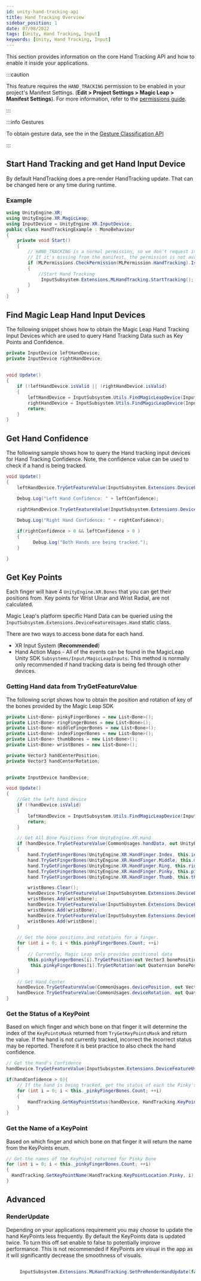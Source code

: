 ```yaml
---
id: unity-hand-tracking-api
title: Hand Tracking Overview
sidebar_position: 1
date: 07/08/2022
tags: [Unity, Hand Tracking, Input]
keywords: [Unity, Hand Tracking, Input]
---
```


This section provides information on the core Hand Tracking API and how to enable it inside your applications.

:::caution

This feature requires the `HAND_TRACKING` permission to be enabled in your project's Manifest Settings. (**Edit > Project Settings > Magic Leap > Manifest Settings**). For more information, refer to the [permissions guide](/versioned_docs/version-14-Jun-2023/guides/unity/permissions/declaring-permissions.md).

:::


:::info Gestures

To obtain gesture data, see the in the [Gesture Classification API](docs/guides/unity/input/gesture-classification/unity-gesture-classification-overview.md)

:::

## Start Hand Tracking and get Hand Input Device

By default HandTracking does a pre-render HandTracking update. That can be changed here or any time during runtime.

### Example

```csharp showLineNumbers
using UnityEngine.XR;
using UnityEngine.XR.MagicLeap;
using InputDevice = UnityEngine.XR.InputDevice;
public class HandTrackingExample : MonoBehaviour
{
    private void Start()
    {
        // HAND_TRACKING is a normal permission, so we don't request it at runtime. It is auto-granted if included in the app manifest.
        // If it's missing from the manifest, the permission is not available.
        if (MLPermissions.CheckPermission(MLPermission.HandTracking).IsOk)
        {
            //Start Hand Tracking
             InputSubsystem.Extensions.MLHandTracking.StartTracking();
        }
    }
}
```

## Find Magic Leap Hand Input Devices

The following snippet shows how to obtain the Magic Leap Hand Tracking Input Devices which are used to query Hand Tracking Data such as Key Points and Confidence.

```csharp
private InputDevice leftHandDevice;
private InputDevice rightHandDevice;
 
 
void Update()
{
    if (!leftHandDevice.isValid || !rightHandDevice.isValid)
    {
        leftHandDevice = InputSubsystem.Utils.FindMagicLeapDevice(InputDeviceCharacteristics.HandTracking | InputDeviceCharacteristics.Left);
        rightHandDevice = InputSubsystem.Utils.FindMagicLeapDevice(InputDeviceCharacteristics.HandTracking | InputDeviceCharacteristics.Right);
        return;
    }
}
```

## Get Hand Confidence

The following sample shows how to query the Hand tracking input devices for Hand Tracking Confidence. Note, the confidence value can be used to check if a hand is being tracked.

```csharp
void Update()
{
    leftHandDevice.TryGetFeatureValue(InputSubsystem.Extensions.DeviceFeatureUsages.Hand.Confidence, out float leftConfidence);

    Debug.Log("Left Hand Confidence: " + leftConfidence);

    rightHandDevice.TryGetFeatureValue(InputSubsystem.Extensions.DeviceFeatureUsages.Hand.Confidence, out float rightConfidence);
    
    Debug.Log("Right Hand Confidence: " + rightConfidence);

    if(rightConfidence > 0 && leftConfidence > 0 )
    {
          Debug.Log("Both Hands are being tracked.");
    }

}
```

## Get Key Points

Each finger will have 4 `UnityEngine.XR.Bones` that you can get their positions from. Key points for Wrist Ulnar and Wrist Radial, are not calculated.

Magic Leap's platform specific Hand Data can be queried using the `InputSubsystem.Extensions.DeviceFeatureUsages.Hand` static class.

There are two ways to access bone data for each hand.

- XR Input System (**Recommended**)
- Hand Action Maps - All of the events can be found in the MagicLeap Unity SDK `Subsystems/Input/MagicLeapInputs`. This method is normally only recommended if hand tracking data is being fed through other devices.


### Getting Hand data from TryGetFeatureValue

The following script shows how to obtain the position and rotation of key of the bones provided by the Magic Leap SDK

```csharp
private List<Bone> pinkyFingerBones = new List<Bone>();
private List<Bone> ringFingerBones = new List<Bone>();
private List<Bone> middleFingerBones = new List<Bone>();
private List<Bone> indexFingerBones = new List<Bone>();
private List<Bone> thumbBones = new List<Bone>();
private List<Bone> wristBones = new List<Bone>();

private Vector3 handCenterPosition;
private Vector3 handCenterRotation;
 

private InputDevice handDevice;

void Update()
{
    //Get the left hand device
    if (!handDevice.isValid)
    {
        leftHandDevice = InputSubsystem.Utils.FindMagicLeapDevice(InputDeviceCharacteristics.HandTracking | InputDeviceCharacteristics.Left);
        return;
    }

    // Get All Bone Positions from UnityEngine.XR.Hand
    if (handDevice.TryGetFeatureValue(CommonUsages.handData, out UnityEngine.XR.Hand hand))
    {
        hand.TryGetFingerBones(UnityEngine.XR.HandFinger.Index, this.indexFingerBones);
        hand.TryGetFingerBones(UnityEngine.XR.HandFinger.Middle, this.middleFingerBones);
        hand.TryGetFingerBones(UnityEngine.XR.HandFinger.Ring, this.ringFingerBones);
        hand.TryGetFingerBones(UnityEngine.XR.HandFinger.Pinky, this.pinkyFingerBones);
        hand.TryGetFingerBones(UnityEngine.XR.HandFinger.Thumb, this.thumbBones);

        wristBones.Clear();
        handDevice.TryGetFeatureValue(InputSubsystem.Extensions.DeviceFeatureUsages.Hand.WristCenter, out Bone wristBone);
        wristBones.Add(wristBone);
        handDevice.TryGetFeatureValue(InputSubsystem.Extensions.DeviceFeatureUsages.Hand.WristRadial, out wristBone);
        wristBones.Add(wristBone);
        handDevice.TryGetFeatureValue(InputSubsystem.Extensions.DeviceFeatureUsages.Hand.WristUlnar, out wristBone);
        wristBones.Add(wristBone);
    }

    // Get the bone positions and rotations for a finger.
    for (int i = 0; i < this.pinkyFingerBones.Count; ++i)
    {
        // Currently, Magic Leap only provides positional data
        this.pinkyFingerBones[i].TryGetPosition(out Vector3 bonePosition);
         this.pinkyFingerBones[i].TryGetRotation(out Quaternion bonePosition);
    }

    // Get Hand Center
    handDevice.TryGetFeatureValue(CommonUsages.devicePosition, out Vector3 handCenterPosition);
    handDevice.TryGetFeatureValue(CommonUsages.deviceRotation, out Quaternion handCenterRotation);
}
```

### Get the Status of a KeyPoint

Based on which finger and which bone on that finger it will determine the index of the `KeyPointsMask` returned from `TryGetKeyPointsMask` and return the value. If the hand is not currently tracked, incorrect the incorrect status may be reported. Therefore it is best practice to also check the hand confidence.

```csharp
// Get the Hand's Confidence
handDevice.TryGetFeatureValue(InputSubsystem.Extensions.DeviceFeatureUsages.Hand.Confidence, out float handConfidence);

if(handConfidence > 0){
    // If the hand is being tracked, get the status of each the Pinky's KeyPoints. 
    for (int i = 0; i < this._pinkyFingerBones.Count; ++i)
    {
        HandTracking.GetKeyPointStatus(handDevice, HandTracking.KeyPointLocation.Pinky, i)
    }
}
```

### Get the Name of a KeyPoint

Based on which finger and which bone on that finger it will return the name from the KeyPoints enum.

```csharp
// Get the names of the KeyPoint returned for Pinky Bone
for (int i = 0; i < this._pinkyFingerBones.Count; ++i)
{
  HandTracking.GetKeyPointName(HandTracking.KeyPointLocation.Pinky, i)
}
```

## Advanced

### RenderUpdate

Depending on your applications requirement you may choose to update the hand KeyPoints less frequently. By default the KeyPoints data is updated twice. To turn this off set enable to false to potentially improve performance. This is not recommended if KeyPoints are visual in the app as it will significantly decrease the smoothness of visuals.

```csharp
     
     InputSubsystem.Extensions.MLHandTracking.SetPreRenderHandUpdate(false);

```

